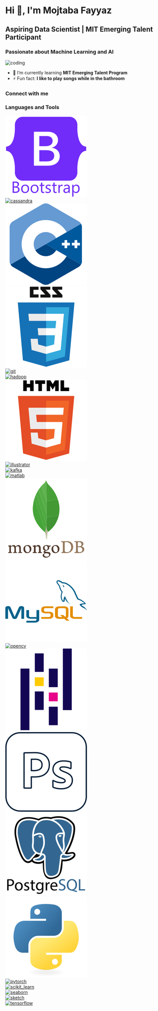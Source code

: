 # Hi 👋, I'm Mojtaba Fayyaz

## Aspiring Data Scientist | MIT Emerging Talent Participant

### Passionate about Machine Learning and AI

![coding](https://media.giphy.com/media/v1.Y2lkPTc5MGI3NjExd3ZsenR5bWZ0bHdlbzlpaWhtdzd2dnRyYmVraHg5NW1udHdjdDRkayZlcD12MV9naWZzX3NlYXJjaCZjdD1n/bGgsc5mWoryfgKBx1u/giphy.gif)

- 🌱 I’m currently learning **MIT Emerging Talent Program**  
- ⚡ Fun fact: **I like to play songs while in the bathroom**

### Connect with me

### Languages and Tools

[![bootstrap](https://raw.githubusercontent.com/devicons/devicon/master/icons/bootstrap/bootstrap-plain-wordmark.svg)](https://getbootstrap.com)  
[![cassandra](https://www.vectorlogo.zone/logos/apache_cassandra/apache_cassandra-icon.svg)](https://cassandra.apache.org/)  
[![cplusplus](https://raw.githubusercontent.com/devicons/devicon/master/icons/cplusplus/cplusplus-original.svg)](https://www.w3schools.com/cpp/)  
[![css3](https://raw.githubusercontent.com/devicons/devicon/master/icons/css3/css3-original-wordmark.svg)](https://www.w3schools.com/css/)  
[![git](https://www.vectorlogo.zone/logos/git-scm/git-scm-icon.svg)](https://git-scm.com/)  
[![hadoop](https://www.vectorlogo.zone/logos/apache_hadoop/apache_hadoop-icon.svg)](https://hadoop.apache.org/)  
[![html5](https://raw.githubusercontent.com/devicons/devicon/master/icons/html5/html5-original-wordmark.svg)](https://www.w3.org/html/)  
[![illustrator](https://www.vectorlogo.zone/logos/adobe_illustrator/adobe_illustrator-icon.svg)](https://www.adobe.com/in/products/illustrator.html)  
[![kafka](https://www.vectorlogo.zone/logos/apache_kafka/apache_kafka-icon.svg)](https://kafka.apache.org/)  
[![matlab](https://upload.wikimedia.org/wikipedia/commons/2/21/Matlab_Logo.png)](https://www.mathworks.com/)  
[![mongodb](https://raw.githubusercontent.com/devicons/devicon/master/icons/mongodb/mongodb-original-wordmark.svg)](https://www.mongodb.com/)  
[![mysql](https://raw.githubusercontent.com/devicons/devicon/master/icons/mysql/mysql-original-wordmark.svg)](https://www.mysql.com/)  
[![opencv](https://www.vectorlogo.zone/logos/opencv/opencv-icon.svg)](https://opencv.org/)  
[![pandas](https://raw.githubusercontent.com/devicons/devicon/2ae2a900d2f041da66e950e4d48052658d850630/icons/pandas/pandas-original.svg)](https://pandas.pydata.org/)  
[![photoshop](https://raw.githubusercontent.com/devicons/devicon/master/icons/photoshop/photoshop-line.svg)](https://www.photoshop.com/en)  
[![postgresql](https://raw.githubusercontent.com/devicons/devicon/master/icons/postgresql/postgresql-original-wordmark.svg)](https://www.postgresql.org)  
[![python](https://raw.githubusercontent.com/devicons/devicon/master/icons/python/python-original.svg)](https://www.python.org)  
[![pytorch](https://www.vectorlogo.zone/logos/pytorch/pytorch-icon.svg)](https://pytorch.org/)  
[![scikit_learn](https://upload.wikimedia.org/wikipedia/commons/0/05/Scikit_learn_logo_small.svg)](https://scikit-learn.org/)  
[![seaborn](https://seaborn.pydata.org/_images/logo-mark-lightbg.svg)](https://seaborn.pydata.org/)  
[![sketch](https://www.vectorlogo.zone/logos/sketchapp/sketchapp-icon.svg)](https://www.sketch.com/)  
[![tensorflow](https://www.vectorlogo.zone/logos/tensorflow/tensorflow-icon.svg)](https://www.tensorflow.org)
